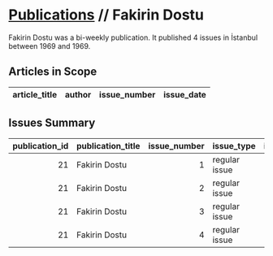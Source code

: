 # [Publications](firstlevel_publications.md) // Fakirin Dostu

Fakirin Dostu was a bi-weekly publication. It published 4 issues in İstanbul between 1969 and 1969.

## Articles in Scope

| article_title   | author   | issue_number   | issue_date   |
|-----------------|----------|----------------|--------------|

## Issues Summary

|   publication_id | publication_title   |   issue_number | issue_type    |   issue_year |   issue_month |   issue_day |   printing_house_name |
|-----------------:|:--------------------|---------------:|:--------------|-------------:|--------------:|------------:|----------------------:|
|               21 | Fakirin Dostu       |              1 | regular issue |          nan |           nan |         nan |                   nan |
|               21 | Fakirin Dostu       |              2 | regular issue |          nan |           nan |         nan |                   nan |
|               21 | Fakirin Dostu       |              3 | regular issue |          nan |           nan |         nan |                   nan |
|               21 | Fakirin Dostu       |              4 | regular issue |         1969 |            12 |           4 |                   nan |